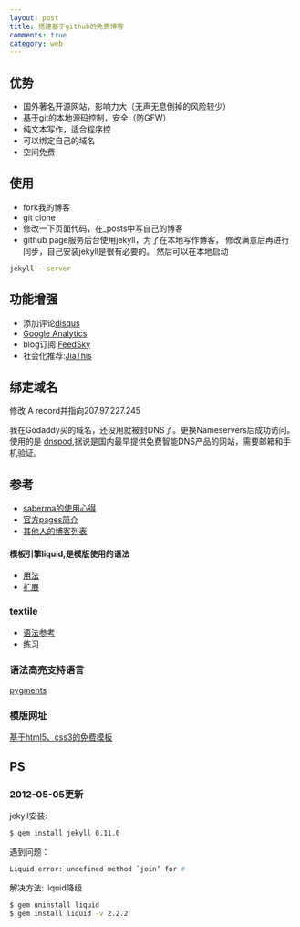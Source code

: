 ```yaml
---
layout: post
title: 搭建基于github的免费博客
comments: true
category: web
---
```


## 优势

* 国外著名开源网站，影响力大（无声无息倒掉的风险较少）
* 基于git的本地源码控制，安全（防GFW）
* 纯文本写作，适合程序控
* 可以绑定自己的域名
* 空间免费

## 使用 

* fork我的博客
* git clone
* 修改一下页面代码，在\_posts中写自己的博客
* github page服务后台使用jekyll，为了在本地写作博客， 修改满意后再进行同步，自己安装jekyll是很有必要的。
然后可以在本地启动

```bash
jekyll --server
```

## 功能增强

* 添加评论[disqus](http://disqus.com)
* [Google Analytics](http://www.google.com/intl/zh-CN/analytics/)
* blog订阅:[FeedSky](http://www.feedsky.com)
* 社会化推荐:[JiaThis](http://www.jiathis.com)

## 绑定域名

修改 A record并指向207.97.227.245

我在Godaddy买的域名，还没用就被封DNS了。更换Nameservers后成功访问。使用的是 [dnspod](https://www.dnspod.cn/),据说是国内最早提供免费智能DNS产品的网站，需要邮箱和手机验证。

## 参考

* [saberma的使用心得](http://saberma.me/other/2010/09/20/saberma-github-page-blog-build-with-jekyll.html)
* [官方pages简介](http://pages.github.com/)
* [其他人的博客列表](https://github.com/mojombo/jekyll/wiki/sites)

#### 模板引擎liquid,是模版使用的语法

* [用法](https://github.com/shopify/liquid/wiki/liquid-for-designers)
* [扩展](https://github.com/mojombo/jekyll/wiki/liquid-extensions)

### textile
 
* [语法参考](http://redcloth.org/hobix.com/textile/)
* [练习](http://textile.thresholdstate.com/)

### 语法高亮支持语言

[pygments](http://pygments.org/docs/lexers/)

### 模版网址

[基于html5、css3的免费模板](http://freehtml5templates.com)

## PS

### 2012-05-05更新

jekyll安装:

```bash
$ gem install jekyll 0.11.0
```

遇到问题：

```bash
Liquid error: undefined method `join’ for #
```

解决方法: liquid降级

```bash
$ gem uninstall liquid
$ gem install liquid -v 2.2.2
```
